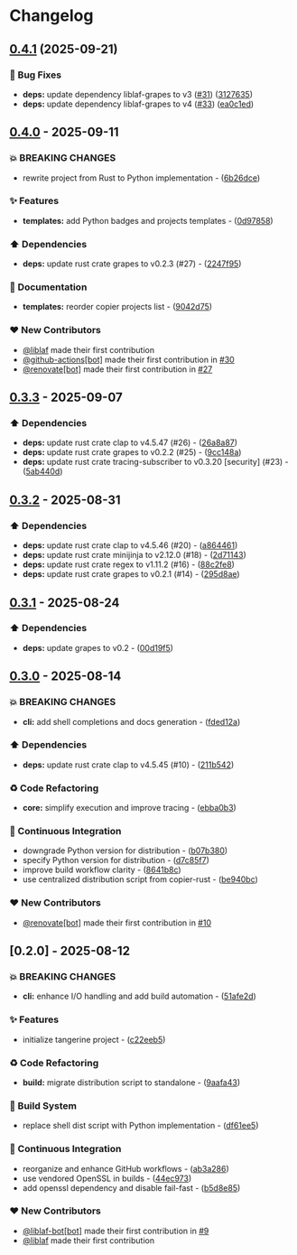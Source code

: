 # Changelog

## [0.4.1](https://github.com/liblaf/tangerine/compare/v0.4.0...v0.4.1) (2025-09-21)


### 🐛 Bug Fixes

* **deps:** update dependency liblaf-grapes to v3 ([#31](https://github.com/liblaf/tangerine/issues/31)) ([3127635](https://github.com/liblaf/tangerine/commit/312763512e6f13ead81087d76050c478098a84d9))
* **deps:** update dependency liblaf-grapes to v4 ([#33](https://github.com/liblaf/tangerine/issues/33)) ([ea0c1ed](https://github.com/liblaf/tangerine/commit/ea0c1edff81473807193ff3b4ad084fdbf460695))

## [0.4.0](https://github.com/liblaf/tangerine/compare/v0.3.3..v0.4.0) - 2025-09-11

### 💥 BREAKING CHANGES

- rewrite project from Rust to Python implementation - ([6b26dce](https://github.com/liblaf/tangerine/commit/6b26dce458a9cc9356d33948388308e462f6b72b))

### ✨ Features

- **templates:** add Python badges and projects templates - ([0d97858](https://github.com/liblaf/tangerine/commit/0d97858467a605d24fd772bd1069c5c0713b4a92))

### ⬆️ Dependencies

- **deps:** update rust crate grapes to v0.2.3 (#27) - ([2247f95](https://github.com/liblaf/tangerine/commit/2247f958afba3eca6bfea2bd6f6c4e9a68415679))

### 📝 Documentation

- **templates:** reorder copier projects list - ([9042d75](https://github.com/liblaf/tangerine/commit/9042d750321d09f0ca4159bb95f86c9927b82584))

### ❤️ New Contributors

- [@liblaf](https://github.com/liblaf) made their first contribution
- [@github-actions[bot]](https://github.com/apps/github-actions) made their first contribution in [#30](https://github.com/liblaf/tangerine/pull/30)
- [@renovate[bot]](https://github.com/apps/renovate) made their first contribution in [#27](https://github.com/liblaf/tangerine/pull/27)

## [0.3.3](https://github.com/liblaf/tangerine/compare/v0.3.2..v0.3.3) - 2025-09-07

### ⬆️ Dependencies

- **deps:** update rust crate clap to v4.5.47 (#26) - ([26a8a87](https://github.com/liblaf/tangerine/commit/26a8a87575d52280bec61f2d1466ddd3c27e7a94))
- **deps:** update rust crate grapes to v0.2.2 (#25) - ([9cc148a](https://github.com/liblaf/tangerine/commit/9cc148a29ba1e0d693075f687b83f919642e8f15))
- **deps:** update rust crate tracing-subscriber to v0.3.20 [security] (#23) - ([5ab440d](https://github.com/liblaf/tangerine/commit/5ab440de1a3ee19bca6678c83b1a74e5f273f4f0))

## [0.3.2](https://github.com/liblaf/tangerine/compare/v0.3.1..v0.3.2) - 2025-08-31

### ⬆️ Dependencies

- **deps:** update rust crate clap to v4.5.46 (#20) - ([a864461](https://github.com/liblaf/tangerine/commit/a86446129b3536bde6f5509315bd069154903244))
- **deps:** update rust crate minijinja to v2.12.0 (#18) - ([2d71143](https://github.com/liblaf/tangerine/commit/2d71143ed31c48476e13780a2f41b7dccacb1795))
- **deps:** update rust crate regex to v1.11.2 (#16) - ([88c2fe8](https://github.com/liblaf/tangerine/commit/88c2fe83d577a07ffe7d2a087d411128d859f210))
- **deps:** update rust crate grapes to v0.2.1 (#14) - ([295d8ae](https://github.com/liblaf/tangerine/commit/295d8ae42f3f756bccdb3eb54d28854b09de15cd))

## [0.3.1](https://github.com/liblaf/tangerine/compare/v0.3.0..v0.3.1) - 2025-08-24

### ⬆️ Dependencies

- **deps:** update grapes to v0.2 - ([00d19f5](https://github.com/liblaf/tangerine/commit/00d19f549cc861d6441c0a9e014f8572b1104e6b))

## [0.3.0](https://github.com/liblaf/tangerine/compare/v0.2.0..v0.3.0) - 2025-08-14

### 💥 BREAKING CHANGES

- **cli:** add shell completions and docs generation - ([fded12a](https://github.com/liblaf/tangerine/commit/fded12a6598c5b55533ff6aba0122ab8ae2a4424))

### ⬆️ Dependencies

- **deps:** update rust crate clap to v4.5.45 (#10) - ([211b542](https://github.com/liblaf/tangerine/commit/211b5429c2f0cff104626fb3f0a6acaa0bbc070a))

### ♻ Code Refactoring

- **core:** simplify execution and improve tracing - ([ebba0b3](https://github.com/liblaf/tangerine/commit/ebba0b31a8a52a3ea6aece490c81544064fa9d06))

### 🔧 Continuous Integration

- downgrade Python version for distribution - ([b07b380](https://github.com/liblaf/tangerine/commit/b07b3807319f0dac5565a261efb3babc53fca794))
- specify Python version for distribution - ([d7c85f7](https://github.com/liblaf/tangerine/commit/d7c85f767ad4461e764832a66e7c943ee63afb16))
- improve build workflow clarity - ([8641b8c](https://github.com/liblaf/tangerine/commit/8641b8c3836dd3385ea73d5b99f2cf57fba8ee8c))
- use centralized distribution script from copier-rust - ([be940bc](https://github.com/liblaf/tangerine/commit/be940bc8e47bf045cbcee8c321abae6af6ebc647))

### ❤️ New Contributors

- [@renovate[bot]](https://github.com/apps/renovate) made their first contribution in [#10](https://github.com/liblaf/tangerine/pull/10)

## [0.2.0] - 2025-08-12

### 💥 BREAKING CHANGES

- **cli:** enhance I/O handling and add build automation - ([51afe2d](https://github.com/liblaf/tangerine/commit/51afe2decbf56878ee34af69ac601df77691f41c))

### ✨ Features

- initialize tangerine project - ([c22eeb5](https://github.com/liblaf/tangerine/commit/c22eeb5325a840d46c48127c33d2e494e298261c))

### ♻ Code Refactoring

- **build:** migrate distribution script to standalone - ([9aafa43](https://github.com/liblaf/tangerine/commit/9aafa4396ecadf858232892d5a67a445343cd757))

### 👷 Build System

- replace shell dist script with Python implementation - ([df61ee5](https://github.com/liblaf/tangerine/commit/df61ee5c51bc843963c6da3c29dc1e9d6b486274))

### 🔧 Continuous Integration

- reorganize and enhance GitHub workflows - ([ab3a286](https://github.com/liblaf/tangerine/commit/ab3a286ed794f3d74c602b5073c5dac529576136))
- use vendored OpenSSL in builds - ([44ec973](https://github.com/liblaf/tangerine/commit/44ec973fbdd17a1c26e1937c8058e4300d6344d8))
- add openssl dependency and disable fail-fast - ([b5d8e85](https://github.com/liblaf/tangerine/commit/b5d8e85b9a8f16b5c527c5468b92d239d77f2f27))

### ❤️ New Contributors

- [@liblaf-bot[bot]](https://github.com/apps/liblaf-bot) made their first contribution in [#9](https://github.com/liblaf/tangerine/pull/9)
- [@liblaf](https://github.com/liblaf) made their first contribution
